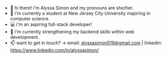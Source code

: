 - 👋 hi there! i'm Alyssa Simon and my pronouns are she/her.
- 🏫 i'm currently a student at New Jersey City University majoring in computer science.
- 💻 i'm an aspiring full-stack developer!
- 🌱 i'm currently strengthening my backend skills within web development.
- 📫 want to get in touch? -> email: alyssasimon519@gmail.com | linkedin: https://www.linkedin.com/in/alyssasimon/

